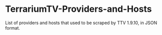 # TerrariumTV-Providers-and-Hosts

List of providers and hosts that used to be scraped by TTV 1.9.10, in JSON format.

